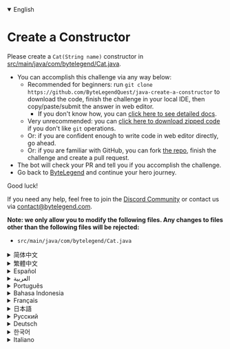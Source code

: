 <details open='true'>
<summary>English</summary>

# Create a Constructor

Please create a `Cat(String name)` constructor in [src/main/java/com/bytelegend/Cat.java](https://github.com/ByteLegendQuest/java-create-a-constructor/blob/main/src/main/java/com/bytelegend/Cat.java).

- You can accomplish this challenge via any way below:
  - Recommended for beginners: run `git clone https://github.com/ByteLegendQuest/java-create-a-constructor` to download the code,
    finish the challenge in your local IDE, then copy/paste/submit the answer in web editor.
    - If you don't know how, you can [click here to see detailed docs](https://github.com/ByteLegendQuest/java-create-a-constructor/blob/main/docs/en/clone-and-import.md).
  - Very unrecommended: you can [click here to download zipped code](https://codeload.github.com/ByteLegendQuest/java-create-a-constructor/zip/refs/heads/main) if you don't like `git` operations.
  - Or: if you are confident enough to write code in web editor directly, go ahead.
  - Or: if you are familiar with GitHub, you can fork [the repo](https://github.com/ByteLegendQuest/java-create-a-constructor), finish the challenge and create a pull request.
- The bot will check your PR and tell you if you accomplish the challenge.
- Go back to [ByteLegend](https://bytelegend.com) and continue your hero journey.

Good luck!

If you need any help, feel free to join the [Discord Community](https://discord.gg/35RreUUGWt) or contact us via [contact@bytelegend.com](mailto:contact@bytelegend.com).

**Note: we only allow you to modify the following files.
Any changes to files other than the following files will be rejected:**

- `src/main/java/com/bytelegend/Cat.java`
</details>
<details>
<summary>简体中文</summary>

# 创建一个<ruby>构造器<rt>Constructor</rt></ruby>

请在[src/main/java/com/bytelegend/Cat.java](https://github.com/ByteLegendQuest/java-create-a-constructor/blob/main/src/main/java/com/bytelegend/Cat.java)中创建一个`Cat(String name)`构造器。

- 你可以使用以下任意一种方法完成挑战：
  - 初学者推荐：运行`git clone https://git.bytelegend.com/ByteLegendQuest/java-create-a-constructor`将代码下载到本地，在本地使用IDE调试完成后复制到网页编辑器里提交。
    - 如果你不知道怎么做，可以点击[这里查看详细文档](https://github.com/ByteLegendQuest/java-create-a-constructor/blob/main/docs/zh_hans/clone-and-import.md)。
  - 非常不推荐：如果你实在不喜欢`git`命令行操作，你可以[点击这里直接下载打包好的代码](https://ghcodeload.bytelegend.com/ByteLegendQuest/java-create-a-constructor/zip/refs/heads/main)。
  - 或者：如果你非常自信不需要下载代码到本地调试，可以使用网页编辑器直接提交。
  - 或者：如果你对GitHub非常熟悉，你可以fork[这个仓库](https://github.com/ByteLegendQuest/java-create-a-constructor)、完成挑战后，创建一个Pull Request。
- 机器人将会检查你的答案，告诉你你是否通过了挑战。
- 回到[字节传说](https://bytelegend.com)，然后继续你的英雄旅程。

祝你好运！

如果你需要任何帮助，欢迎加入官方玩家QQ群（在[首页](https://bytelegend.com)右下角的`联系 & 关于`菜单里可以找到入群方式）或者[Discord社区](https://discord.gg/PvmqK3hF)，或email至[contact@bytelegend.com](mailto:contact@bytelegend.com)。

**注意：我们只允许您修改以下文件，任何对其他文件的修改都会被拒绝：**

- `src/main/java/com/bytelegend/Cat.java`
</details>
<details>
<summary>繁體中文</summary>

<h1>創建構造函數</h1><p>請在<a href="https://github.com/ByteLegendQuest/java-create-a-constructor/blob/main/src/main/java/com/bytelegend/Cat.java" target="_blank">src/main/java/com/bytelegend/Cat.java</a>中創建一個<code class="notranslate">Cat(String name)</code>構造函數。</p><ul><li>您可以通過以下任何方式完成此挑戰：<ul><li>建議初學者：運行<code class="notranslate">git clone https://github.com/ByteLegendQuest/java-create-a-constructor</code>下載代碼，在本地 IDE 中完成挑戰，然後在 Web 編輯器中復制/粘貼/提交答案。<ul><li>如果您不知道如何操作，可以<a href="https://github.com/ByteLegendQuest/java-create-a-constructor/blob/main/docs/en/clone-and-import.md" target="_blank">單擊此處查看詳細文檔</a>。</li></ul></li><li>非常不推薦：如果你不喜歡<code class="notranslate">git</code>操作，可以<a href="https://codeload.github.com/ByteLegendQuest/java-create-a-constructor/zip/refs/heads/main" target="_blank">點擊這裡下載壓縮代碼</a>。</li><li>或者：如果您有足夠的信心直接在 Web 編輯器中編寫代碼，請繼續。</li><li>或者：如果你熟悉 GitHub，你可以 fork<a href="https://github.com/ByteLegendQuest/java-create-a-constructor" target="_blank">倉庫</a>，完成挑戰並創建一個拉取請求。</li></ul></li><li>機器人會檢查你的 PR 並告訴你是否完成了挑戰。</li><li>回到<a href="https://bytelegend.com" target="_blank">ByteLegend</a>繼續你的英雄之旅。</li></ul><p>祝你好運！</p><p>如果您需要任何幫助，請隨時加入<a href="https://discord.gg/35RreUUGWt" target="_blank">Discord 社區</a>或通過<a href="mailto:contact@bytelegend.com" target="_blank">contact@bytelegend.com</a>聯繫我們。</p><p><strong>注意：我們只允許您修改以下文件。對以下文件以外的文件的任何更改都將被拒絕：</strong></p><ul><li> <code class="notranslate">src/main/java/com/bytelegend/Cat.java</code></li></ul></details>
<details>
<summary>Español</summary>

<h1>Crear un constructor</h1><p> Cree un constructor <code class="notranslate">Cat(String name)</code> en <a href="https://github.com/ByteLegendQuest/java-create-a-constructor/blob/main/src/main/java/com/bytelegend/Cat.java" target="_blank">src/main/java/com/bytelegend/Cat.java</a> .</p><ul><li> Puede lograr este desafío de cualquier manera a continuación:<ul><li> Recomendado para principiantes: ejecute <code class="notranslate">git clone https://github.com/ByteLegendQuest/java-create-a-constructor</code> para descargar el código, finalice el desafío en su IDE local, luego copie/pegue/envíe la respuesta en el editor web.<ul><li> Si no sabe cómo hacerlo, puede <a href="https://github.com/ByteLegendQuest/java-create-a-constructor/blob/main/docs/en/clone-and-import.md" target="_blank">hacer clic aquí para ver los documentos detallados</a> .</li></ul></li><li> Muy poco recomendado: puede <a href="https://codeload.github.com/ByteLegendQuest/java-create-a-constructor/zip/refs/heads/main" target="_blank">hacer clic aquí para descargar el código comprimido</a> si no le gustan las operaciones de <code class="notranslate">git</code> .</li><li> O: si tiene la confianza suficiente para escribir código en el editor web directamente, adelante.</li><li> O: si está familiarizado con GitHub, puede bifurcar <a href="https://github.com/ByteLegendQuest/java-create-a-constructor" target="_blank">el repositorio</a> , finalizar el desafío y crear una solicitud de extracción.</li></ul></li><li> El bot verificará tu PR y te dirá si logras el desafío.</li><li> Regrese a <a href="https://bytelegend.com" target="_blank">ByteLegend</a> y continúe su viaje de héroe.</li></ul><p> ¡Buena suerte!</p><p> Si necesita ayuda, no dude en unirse a la <a href="https://discord.gg/35RreUUGWt" target="_blank">comunidad de Discord</a> o contáctenos a través de <a href="mailto:contact@bytelegend.com" target="_blank">contact@bytelegend.com</a> .</p><p> <strong>Nota: solo le permitimos modificar los siguientes archivos. Cualquier cambio en los archivos que no sean los siguientes archivos será rechazado:</strong></p><ul><li> <code class="notranslate">src/main/java/com/bytelegend/Cat.java</code></li></ul></details>
<details>
<summary>العربية</summary>

<h1 style=";text-align:right;direction:rtl">قم بإنشاء منشئ</h1><p style=";text-align:right;direction:rtl"> يرجى إنشاء مُنشئ <code class="notranslate">Cat(String name)</code> في <a href="https://github.com/ByteLegendQuest/java-create-a-constructor/blob/main/src/main/java/com/bytelegend/Cat.java" target="_blank">src / main / java / com / bytelegend / Cat.java</a> .</p><ul style=";text-align:right;direction:rtl"><li style=";text-align:right;direction:rtl"> يمكنك إنجاز هذا التحدي بأي طريقة أدناه:<ul style=";text-align:right;direction:rtl"><li style=";text-align:right;direction:rtl"> موصى به للمبتدئين: قم بتشغيل <code class="notranslate">git clone https://github.com/ByteLegendQuest/java-create-a-constructor</code> لتنزيل الكود وإنهاء التحدي في IDE المحلي الخاص بك ، ثم نسخ / لصق / إرسال الإجابة في محرر الويب.<ul style=";text-align:right;direction:rtl"><li style=";text-align:right;direction:rtl"> إذا كنت لا تعرف كيف يمكنك <a href="https://github.com/ByteLegendQuest/java-create-a-constructor/blob/main/docs/en/clone-and-import.md" target="_blank">النقر هنا لمشاهدة المستندات التفصيلية</a> .</li></ul></li><li style=";text-align:right;direction:rtl"> غير موصى به على الإطلاق: يمكنك <a href="https://codeload.github.com/ByteLegendQuest/java-create-a-constructor/zip/refs/heads/main" target="_blank">النقر هنا لتنزيل رمز مضغوط</a> إذا كنت لا تحب عمليات <code class="notranslate">git</code> .</li><li style=";text-align:right;direction:rtl"> أو: إذا كنت واثقًا بدرجة كافية لكتابة التعليمات البرمجية في محرر الويب مباشرةً ، فابدأ.</li><li style=";text-align:right;direction:rtl"> أو: إذا كنت معتادًا على GitHub ، فيمكنك تفرع <a href="https://github.com/ByteLegendQuest/java-create-a-constructor" target="_blank">الريبو</a> وإنهاء التحدي وإنشاء طلب سحب.</li></ul></li><li style=";text-align:right;direction:rtl"> سيتحقق الروبوت من العلاقات العامة الخاصة بك ويخبرك إذا أنجزت التحدي.</li><li style=";text-align:right;direction:rtl"> ارجع إلى <a href="https://bytelegend.com" target="_blank">ByteLegend وتابع</a> رحلة بطلك.</li></ul><p style=";text-align:right;direction:rtl"> حظ سعيد!</p><p style=";text-align:right;direction:rtl"> إذا كنت بحاجة إلى أي مساعدة ، فلا تتردد في الانضمام إلى <a href="https://discord.gg/35RreUUGWt" target="_blank">مجتمع Discord</a> أو الاتصال بنا عبر <a href="mailto:contact@bytelegend.com" target="_blank">contact@bytelegend.com</a> .</p><p style=";text-align:right;direction:rtl"> <strong>ملاحظة: نسمح لك فقط بتعديل الملفات التالية. سيتم رفض أي تغييرات يتم إجراؤها على الملفات بخلاف الملفات التالية:</strong></p><ul style=";text-align:right;direction:rtl"><li style=";text-align:right;direction:rtl"> <code class="notranslate">src/main/java/com/bytelegend/Cat.java</code></li></ul></details>
<details>
<summary>Português</summary>

<h1>Criar um Construtor</h1><p> Crie um construtor <code class="notranslate">Cat(String name)</code> em <a href="https://github.com/ByteLegendQuest/java-create-a-constructor/blob/main/src/main/java/com/bytelegend/Cat.java" target="_blank">src/main/java/com/bytelegend/Cat.java</a> .</p><ul><li> Você pode realizar esse desafio de qualquer maneira abaixo:<ul><li> Recomendado para iniciantes: execute <code class="notranslate">git clone https://github.com/ByteLegendQuest/java-create-a-constructor</code> para baixar o código, termine o desafio em seu IDE local e copie/cole/envie a resposta no editor da web.<ul><li> Se você não sabe como, você pode <a href="https://github.com/ByteLegendQuest/java-create-a-constructor/blob/main/docs/en/clone-and-import.md" target="_blank">clicar aqui para ver documentos detalhados</a> .</li></ul></li><li> Muito não recomendado: você pode <a href="https://codeload.github.com/ByteLegendQuest/java-create-a-constructor/zip/refs/heads/main" target="_blank">clicar aqui para baixar o código zipado</a> se não gostar das operações do <code class="notranslate">git</code> .</li><li> Ou: se você estiver confiante o suficiente para escrever código diretamente no editor web, vá em frente.</li><li> Ou: se você estiver familiarizado com o GitHub, você pode bifurcar <a href="https://github.com/ByteLegendQuest/java-create-a-constructor" target="_blank">o repo</a> , finalizar o desafio e criar um pull request.</li></ul></li><li> O bot verificará seu PR e informará se você cumpriu o desafio.</li><li> Volte para <a href="https://bytelegend.com" target="_blank">ByteLegend</a> e continue sua jornada de herói.</li></ul><p> Boa sorte!</p><p> Se precisar de ajuda, sinta-se à vontade para se juntar à <a href="https://discord.gg/35RreUUGWt" target="_blank">Comunidade Discord</a> ou entre em contato conosco via <a href="mailto:contact@bytelegend.com" target="_blank">contact@bytelegend.com</a> .</p><p> <strong>Nota: só permitimos que você modifique os seguintes arquivos. Quaisquer alterações em arquivos que não sejam os arquivos a seguir serão rejeitadas:</strong></p><ul><li> <code class="notranslate">src/main/java/com/bytelegend/Cat.java</code></li></ul></details>
<details>
<summary>Bahasa Indonesia</summary>

<h1>Buat Konstruktor</h1><p> Silakan buat konstruktor <code class="notranslate">Cat(String name)</code> di <a href="https://github.com/ByteLegendQuest/java-create-a-constructor/blob/main/src/main/java/com/bytelegend/Cat.java" target="_blank">src/main/Java/com/bytelegend/Cat.java</a> .</p><ul><li> Anda dapat menyelesaikan tantangan ini melalui cara apa pun di bawah ini:<ul><li> Direkomendasikan untuk pemula: jalankan <code class="notranslate">git clone https://github.com/ByteLegendQuest/java-create-a-constructor</code> untuk mengunduh kode, selesaikan tantangan di IDE lokal Anda, lalu salin/tempel/kirim jawabannya di editor web.<ul><li> Jika Anda tidak tahu caranya, Anda dapat <a href="https://github.com/ByteLegendQuest/java-create-a-constructor/blob/main/docs/en/clone-and-import.md" target="_blank">mengklik di sini untuk melihat dokumen terperinci</a> .</li></ul></li><li> Sangat tidak direkomendasikan: Anda dapat <a href="https://codeload.github.com/ByteLegendQuest/java-create-a-constructor/zip/refs/heads/main" target="_blank">mengklik di sini untuk mengunduh kode zip</a> jika Anda tidak menyukai operasi <code class="notranslate">git</code> .</li><li> Atau: jika Anda cukup percaya diri untuk menulis kode di editor web secara langsung, silakan.</li><li> Atau: jika Anda terbiasa dengan GitHub, Anda dapat melakukan fork <a href="https://github.com/ByteLegendQuest/java-create-a-constructor" target="_blank">repo</a> , menyelesaikan tantangan, dan membuat permintaan tarik.</li></ul></li><li> Bot akan memeriksa PR Anda dan memberi tahu Anda jika Anda menyelesaikan tantangan.</li><li> Kembali ke <a href="https://bytelegend.com" target="_blank">ByteLegend</a> dan lanjutkan perjalanan pahlawan Anda.</li></ul><p> Semoga beruntung!</p><p> Jika Anda memerlukan bantuan, jangan ragu untuk bergabung dengan <a href="https://discord.gg/35RreUUGWt" target="_blank">Komunitas Discord</a> atau hubungi kami melalui <a href="mailto:contact@bytelegend.com" target="_blank">contact@bytelegend.com</a> .</p><p> <strong>Catatan: kami hanya mengizinkan Anda untuk mengubah file berikut. Setiap perubahan pada file selain file berikut akan ditolak:</strong></p><ul><li> <code class="notranslate">src/main/java/com/bytelegend/Cat.java</code></li></ul></details>
<details>
<summary>Français</summary>

<h1>Créer un constructeur</h1><p> Veuillez créer un constructeur <code class="notranslate">Cat(String name)</code> dans <a href="https://github.com/ByteLegendQuest/java-create-a-constructor/blob/main/src/main/java/com/bytelegend/Cat.java" target="_blank">src/main/java/com/bytelegend/Cat.java</a> .</p><ul><li> Vous pouvez accomplir ce défi de n&#39;importe quelle manière ci-dessous:<ul><li> Recommandé pour les débutants : exécutez <code class="notranslate">git clone https://github.com/ByteLegendQuest/java-create-a-constructor</code> pour télécharger le code, terminez le défi dans votre IDE local, puis copiez/collez/soumettez la réponse dans l&#39;éditeur Web.<ul><li> Si vous ne savez pas comment faire, vous pouvez <a href="https://github.com/ByteLegendQuest/java-create-a-constructor/blob/main/docs/en/clone-and-import.md" target="_blank">cliquer ici pour voir la documentation détaillée</a> .</li></ul></li><li> Très déconseillé : vous pouvez <a href="https://codeload.github.com/ByteLegendQuest/java-create-a-constructor/zip/refs/heads/main" target="_blank">cliquer ici pour télécharger le code compressé</a> si vous n&#39;aimez pas les opérations <code class="notranslate">git</code> .</li><li> Ou : si vous êtes suffisamment confiant pour écrire du code directement dans l&#39;éditeur Web, continuez.</li><li> Ou : si vous êtes familier avec GitHub, vous pouvez forker <a href="https://github.com/ByteLegendQuest/java-create-a-constructor" target="_blank">le dépôt</a> , terminer le défi et créer une demande d&#39;extraction.</li></ul></li><li> Le bot vérifiera votre PR et vous dira si vous accomplissez le défi.</li><li> Retournez à <a href="https://bytelegend.com" target="_blank">ByteLegend</a> et continuez votre voyage de héros.</li></ul><p> Bonne chance!</p><p> Si vous avez besoin d&#39;aide, n&#39;hésitez pas à rejoindre la <a href="https://discord.gg/35RreUUGWt" target="_blank">communauté Discord</a> ou à nous contacter via <a href="mailto:contact@bytelegend.com" target="_blank">contact@bytelegend.com</a> .</p><p> <strong>Remarque : nous vous autorisons uniquement à modifier les fichiers suivants. Toute modification de fichiers autres que les fichiers suivants sera rejetée :</strong></p><ul><li> <code class="notranslate">src/main/java/com/bytelegend/Cat.java</code></li></ul></details>
<details>
<summary>日本語</summary>

<h1>コンストラクターを作成する</h1><p><a href="https://github.com/ByteLegendQuest/java-create-a-constructor/blob/main/src/main/java/com/bytelegend/Cat.java" target="_blank">src / main / java / com / bytelegend / Cat.java</a>に<code class="notranslate">Cat(String name)</code>コンストラクターを作成してください。</p><ul><li>この課題は、以下のいずれかの方法で達成できます。<ul><li>初心者に推奨： <code class="notranslate">git clone https://github.com/ByteLegendQuest/java-create-a-constructor</code>を実行してコードをダウンロードし、ローカルIDEでチャレンジを終了してから、Webエディターで回答をコピー/貼り付け/送信します。<ul><li>方法がわからない場合は、 <a href="https://github.com/ByteLegendQuest/java-create-a-constructor/blob/main/docs/en/clone-and-import.md" target="_blank">ここをクリックして詳細なドキュメントを参照してください</a>。</li></ul></li><li>非常に推奨されていません<code class="notranslate">git</code>操作が気に入らない場合は、 <a href="https://codeload.github.com/ByteLegendQuest/java-create-a-constructor/zip/refs/heads/main" target="_blank">ここをクリックしてzipコードをダウンロード</a>できます。</li><li>または：Webエディターで直接コードを記述できる自信がある場合は、先に進んでください。</li><li>または：GitHubに精通している場合は<a href="https://github.com/ByteLegendQuest/java-create-a-constructor" target="_blank">、リポジトリ</a>をフォークしてチャレンジを終了し、プルリクエストを作成できます。</li></ul></li><li>ボットはPRをチェックし、チャレンジを達成したかどうかを通知します。</li><li> <a href="https://bytelegend.com" target="_blank">ByteLegend</a>に戻り、ヒーローの旅を続けてください。</li></ul><p>幸運を！</p><p>ヘルプが必要な場合は、 <a href="https://discord.gg/35RreUUGWt" target="_blank">Discordコミュニティ</a>に参加するか、contact <a href="mailto:contact@bytelegend.com" target="_blank">@bytelegend.com</a>からお問い合わせください。</p><p><strong>注：変更できるのは次のファイルのみです。次のファイル以外のファイルへの変更は拒否されます。</strong></p><ul><li> <code class="notranslate">src/main/java/com/bytelegend/Cat.java</code></li></ul></details>
<details>
<summary>Русский</summary>

<h1>Создать конструктор</h1><p> Пожалуйста, создайте конструктор <code class="notranslate">Cat(String name)</code> в <a href="https://github.com/ByteLegendQuest/java-create-a-constructor/blob/main/src/main/java/com/bytelegend/Cat.java" target="_blank">src/main/java/com/bytelegend/Cat.java</a> .</p><ul><li> Вы можете выполнить эту задачу любым способом, указанным ниже:<ul><li> Рекомендуется для начинающих: запустите <code class="notranslate">git clone https://github.com/ByteLegendQuest/java-create-a-constructor</code> , чтобы загрузить код, завершите задание в локальной среде IDE, затем скопируйте/вставьте/отправьте ответ в веб-редакторе.<ul><li> Если вы не знаете, как это сделать, вы можете <a href="https://github.com/ByteLegendQuest/java-create-a-constructor/blob/main/docs/en/clone-and-import.md" target="_blank">щелкнуть здесь, чтобы просмотреть подробную документацию</a> .</li></ul></li><li> Крайне не рекомендуется: вы можете <a href="https://codeload.github.com/ByteLegendQuest/java-create-a-constructor/zip/refs/heads/main" target="_blank">нажать здесь, чтобы загрузить заархивированный код</a> , если вам не нравятся операции <code class="notranslate">git</code> .</li><li> Или: если вы достаточно уверены, чтобы писать код напрямую в веб-редакторе, вперед.</li><li> Или: если вы знакомы с GitHub, вы можете разветвить <a href="https://github.com/ByteLegendQuest/java-create-a-constructor" target="_blank">репозиторий</a> , выполнить задание и создать запрос на включение.</li></ul></li><li> Бот проверит ваш PR и сообщит, выполнили ли вы задание.</li><li> Вернитесь в <a href="https://bytelegend.com" target="_blank">ByteLegend</a> и продолжайте свое героическое путешествие.</li></ul><p> Удачи!</p><p> Если вам нужна помощь, присоединяйтесь к <a href="https://discord.gg/35RreUUGWt" target="_blank">сообществу Discord</a> или свяжитесь с нами по <a href="mailto:contact@bytelegend.com" target="_blank">адресу contact@bytelegend.com</a> .</p><p> <strong>Примечание: мы разрешаем вам изменять только следующие файлы. Любые изменения в файлах, кроме следующих файлов, будут отклонены:</strong></p><ul><li> <code class="notranslate">src/main/java/com/bytelegend/Cat.java</code></li></ul></details>
<details>
<summary>Deutsch</summary>

<h1>Erstellen Sie einen Konstruktor</h1><p> Bitte erstellen Sie einen <code class="notranslate">Cat(String name)</code> -Konstruktor in <a href="https://github.com/ByteLegendQuest/java-create-a-constructor/blob/main/src/main/java/com/bytelegend/Cat.java" target="_blank">src/main/java/com/bytelegend/Cat.java</a> .</p><ul><li> Sie können diese Herausforderung auf eine der folgenden Arten meistern:<ul><li> Empfohlen für Anfänger: Führen Sie <code class="notranslate">git clone https://github.com/ByteLegendQuest/java-create-a-constructor</code> aus, um den Code herunterzuladen, beenden Sie die Herausforderung in Ihrer lokalen IDE und kopieren/fügen Sie dann die Antwort im Web-Editor ein/übermitteln Sie sie.<ul><li> Wenn Sie nicht wissen, wie, können <a href="https://github.com/ByteLegendQuest/java-create-a-constructor/blob/main/docs/en/clone-and-import.md" target="_blank">Sie hier klicken, um detaillierte Dokumente anzuzeigen</a> .</li></ul></li><li> Sehr nicht zu empfehlen: Sie können <a href="https://codeload.github.com/ByteLegendQuest/java-create-a-constructor/zip/refs/heads/main" target="_blank">hier klicken, um den gezippten Code herunterzuladen,</a> wenn Sie <code class="notranslate">git</code> -Operationen nicht mögen.</li><li> Oder: Wenn Sie sicher genug sind, Code direkt im Web-Editor zu schreiben, fahren Sie fort.</li><li> Oder: Wenn Sie sich mit GitHub auskennen, können Sie <a href="https://github.com/ByteLegendQuest/java-create-a-constructor" target="_blank">das Repo forken</a> , die Challenge beenden und einen Pull-Request erstellen.</li></ul></li><li> Der Bot überprüft Ihre PR und teilt Ihnen mit, ob Sie die Herausforderung meistern.</li><li> Gehen Sie zurück zu <a href="https://bytelegend.com" target="_blank">ByteLegend</a> und setzen Sie Ihre Heldenreise fort.</li></ul><p> Viel Glück!</p><p> Wenn Sie Hilfe benötigen, können Sie sich gerne der <a href="https://discord.gg/35RreUUGWt" target="_blank">Discord Community</a> anschließen oder uns über <a href="mailto:contact@bytelegend.com" target="_blank">contact@bytelegend.com kontaktieren</a> .</p><p> <strong>Hinweis: Wir erlauben Ihnen nur, die folgenden Dateien zu ändern. Alle Änderungen an anderen Dateien als den folgenden Dateien werden abgelehnt:</strong></p><ul><li> <code class="notranslate">src/main/java/com/bytelegend/Cat.java</code></li></ul></details>
<details>
<summary>한국어</summary>

<h1>생성자 생성</h1><p> <a href="https://github.com/ByteLegendQuest/java-create-a-constructor/blob/main/src/main/java/com/bytelegend/Cat.java" target="_blank">src/main/java/com/bytelegend/Cat.java</a> 에 <code class="notranslate">Cat(String name)</code> 생성자를 생성하세요.</p><ul><li> 아래 방법을 통해 이 챌린지를 완료할 수 있습니다.<ul><li> 초보자를 위한 권장 사항: <code class="notranslate">git clone https://github.com/ByteLegendQuest/java-create-a-constructor</code> 를 실행하여 코드를 다운로드하고 로컬 IDE에서 챌린지를 완료한 다음 웹 편집기에서 답변을 복사/붙여넣기/제출합니다.<ul><li> 방법을 모르는 경우 <a href="https://github.com/ByteLegendQuest/java-create-a-constructor/blob/main/docs/en/clone-and-import.md" target="_blank">여기를 클릭하여 자세한 문서를 볼</a> 수 있습니다.</li></ul></li><li> 매우 권장하지 않음: <code class="notranslate">git</code> 작업이 마음에 들지 않으면 <a href="https://codeload.github.com/ByteLegendQuest/java-create-a-constructor/zip/refs/heads/main" target="_blank">여기를 클릭하여 압축 코드를 다운로드</a> 할 수 있습니다.</li><li> 또는 웹 편집기에서 직접 코드를 작성할 만큼 자신이 있다면 계속 진행하십시오.</li><li> 또는 GitHub에 익숙하다면 리포지토리를 분기 <a href="https://github.com/ByteLegendQuest/java-create-a-constructor" target="_blank">하고</a> 챌린지를 완료하고 풀 요청을 생성할 수 있습니다.</li></ul></li><li> 봇은 PR을 확인하고 도전 과제를 달성했는지 알려줍니다.</li><li> <a href="https://bytelegend.com" target="_blank">ByteLegend</a> 로 돌아가 영웅 여정을 계속하세요.</li></ul><p> 행운을 빕니다!</p><p> 도움이 필요하면 언제든지 <a href="https://discord.gg/35RreUUGWt" target="_blank">Discord 커뮤니티</a> 에 가입하거나 <a href="mailto:contact@bytelegend.com" target="_blank">contact@bytelegend.com</a> 을 통해 문의하세요.</p><p> <strong>참고: 다음 파일만 수정할 수 있습니다. 다음 파일 이외의 파일에 대한 변경 사항은 거부됩니다.</strong></p><ul><li> <code class="notranslate">src/main/java/com/bytelegend/Cat.java</code></li></ul></details>
<details>
<summary>Italiano</summary>

<h1>Crea un costruttore</h1><p> Crea un costruttore <code class="notranslate">Cat(String name)</code> in <a href="https://github.com/ByteLegendQuest/java-create-a-constructor/blob/main/src/main/java/com/bytelegend/Cat.java" target="_blank">src/main/java/com/bytelegend/Cat.java</a> .</p><ul><li> Puoi portare a termine questa sfida in qualsiasi modo di seguito:<ul><li> Consigliato per i principianti: esegui <code class="notranslate">git clone https://github.com/ByteLegendQuest/java-create-a-constructor</code> per scaricare il codice, completa la sfida nel tuo IDE locale, quindi copia/incolla/invia la risposta nell&#39;editor web.<ul><li> Se non sai come fare, puoi fare <a href="https://github.com/ByteLegendQuest/java-create-a-constructor/blob/main/docs/en/clone-and-import.md" target="_blank">clic qui per visualizzare i documenti dettagliati</a> .</li></ul></li><li> Molto sconsigliato: puoi fare <a href="https://codeload.github.com/ByteLegendQuest/java-create-a-constructor/zip/refs/heads/main" target="_blank">clic qui per scaricare il codice zippato</a> se non ti piacciono le operazioni <code class="notranslate">git</code> .</li><li> Oppure: se sei abbastanza sicuro da scrivere il codice direttamente nell&#39;editor web, vai avanti.</li><li> Oppure: se hai familiarità con GitHub, puoi eseguire il fork <a href="https://github.com/ByteLegendQuest/java-create-a-constructor" target="_blank">del repository</a> , completare la sfida e creare una richiesta pull.</li></ul></li><li> Il bot controllerà il tuo PR e ti dirà se hai superato la sfida.</li><li> Torna a <a href="https://bytelegend.com" target="_blank">ByteLegend</a> e continua il tuo viaggio da eroe.</li></ul><p> Buona fortuna!</p><p> Se hai bisogno di aiuto, non esitare a unirti alla <a href="https://discord.gg/35RreUUGWt" target="_blank">community di Discord</a> o contattaci tramite <a href="mailto:contact@bytelegend.com" target="_blank">contact@bytelegend.com</a> .</p><p> <strong>Nota: ti permettiamo solo di modificare i seguenti file. Eventuali modifiche ai file diversi dai seguenti file verranno rifiutate:</strong></p><ul><li> <code class="notranslate">src/main/java/com/bytelegend/Cat.java</code></li></ul></details>